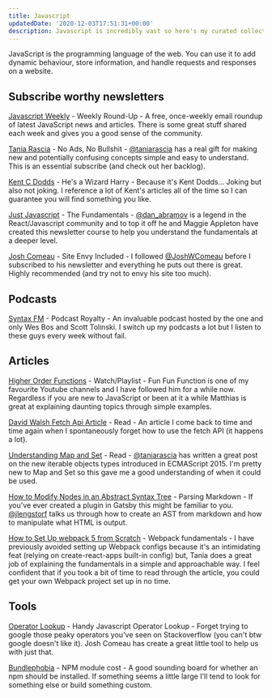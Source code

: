 ```yaml
---
title: Javascript
updatedDate: '2020-12-03T17:51:31+00:00'
description: Javascript is incredibly vast so here's my curated collection of articles, tools and subscriptions I reference frequently.
---
```


JavaScript is the programming language of the web. You can use it to add dynamic behaviour, store information, and handle requests and responses on a website.

## Subscribe worthy newsletters

[Javascript Weekly](https://javascriptweekly.com/) - Weekly Round-Up - A free, once-weekly email roundup of latest JavaScript news and articles. There is some great stuff shared each week and gives you a good sense of the community.

[Tania Rascia](https://www.taniarascia.com/) - No Ads, No Bullshit - [@taniarascia](https://twitter.com/taniarascia) has a real gift for making new and potentially confusing concepts simple and easy to understand. This is an essential subscribe (and check out her backlog).

[Kent C Dodds](https://kentcdodds.com/subscribe/) - He's a Wizard Harry - Because it's Kent Dodds... Joking but also not joking. I reference a lot of Kent's articles all of the time so I can guarantee you will find something you like.

[Just Javascript](https://justjavascript.com/) - The Fundamentals - [@dan_abramov](https://twitter.com/dan_abramov) is a legend in the React/Javascript community and to top it off he and Maggie Appleton have created this newsletter course to help you understand the fundamentals at a deeper level.

[Josh Comeau](https://joshwcomeau.com/) - Site Envy Included - I followed [@JoshWComeau](https://twitter.com/JoshWComeau) before I subscribed to his newsletter and everything he puts out there is great. Highly recommended (and try not to envy his site too much).

## Podcasts

[Syntax FM](https://syntax.fm/) - Podcast Royalty - An invaluable podcast hosted by the one and only Wes Bos and Scott Tolinski. I switch up my podcasts a lot but I listen to these guys every week without fail.

## Articles

[Higher Order Functions](https://www.youtube.com/watch?v=BMUiFMZr7vk&list=PL0zVEGEvSaeEd9hlmCXrk5yUyqUag-n84) - Watch/Playlist - Fun Fun Function is one of my favourite Youtube channels and I have followed him for a while now. Regardless if you are new to JavaScript or been at it a while Matthias is great at explaining daunting topics through simple examples.

[David Walsh Fetch Api Article](https://davidwalsh.name/fetch) - Read - An article I come back to time and time again when I spontaneously forget how to use the fetch API (it happens a lot).

[Understanding Map and Set](https://www.taniarascia.com/understanding-map-and-set-javascript/) - Read - [@taniarascia](https://twitter.com/taniarascia) has written a great post on the new iterable objects types introduced in ECMAScript 2015. I'm pretty new to Map and Set so this gave me a good understanding of when it could be used.

[How to Modify Nodes in an Abstract Syntax Tree](https://css-tricks.com/how-to-modify-nodes-in-an-abstract-syntax-tree/) - Parsing Markdown - If you've ever created a plugin in Gatsby this might be familiar to you. [@jlengstorf](https://twitter.com/jlengstorf) talks us through how to create an AST from markdown and how to manipulate what HTML is output.

[How to Set Up webpack 5 from Scratch](https://www.taniarascia.com/how-to-use-webpack/) - Webpack fundamentals - I have previously avoided setting up Webpack configs because it's an intimidating feat (relying on create-react-apps built-in config) but, Tania does a great job of explaining the fundamentals in a simple and approachable way. I feel confident that if you took a bit of time to read through the article, you could get your own Webpack project set up in no time.

## Tools

[Operator Lookup](https://www.joshwcomeau.com/operator-lookup/) - Handy Javascript Operator Lookup - Forget trying to google those peaky operators you've seen on Stackoverflow (you can't btw google doesn't like it). Josh Comeau has create a great little tool to help us with just that.

[Bundlephobia](https://bundlephobia.com/) - NPM module cost - A good sounding board for whether an npm should be installed. If something seems a little large I'll tend to look for something else or build something custom.
